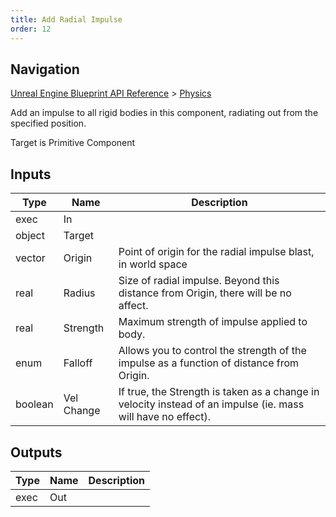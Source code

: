 ```yaml
---
title: Add Radial Impulse
order: 12
---
```

## Navigation

[Unreal Engine Blueprint API Reference](https://dev.epicgames.com/documentation/en-us/unreal-engine/BlueprintAPI) > [Physics](https://dev.epicgames.com/documentation/en-us/unreal-engine/BlueprintAPI/Physics)

Add an impulse to all rigid bodies in this component, radiating out from the specified position.

Target is Primitive Component

## Inputs

| Type | Name | Description |
| --- | --- | --- |
| exec | In |  |
| object | Target |  |
| vector | Origin | Point of origin for the radial impulse blast, in world space |
| real | Radius | Size of radial impulse. Beyond this distance from Origin, there will be no affect. |
| real | Strength | Maximum strength of impulse applied to body. |
| enum | Falloff | Allows you to control the strength of the impulse as a function of distance from Origin. |
| boolean | Vel Change | If true, the Strength is taken as a change in velocity instead of an impulse (ie. mass will have no effect). |

## Outputs

| Type | Name | Description |
| --- | --- | --- |
| exec | Out |  |

